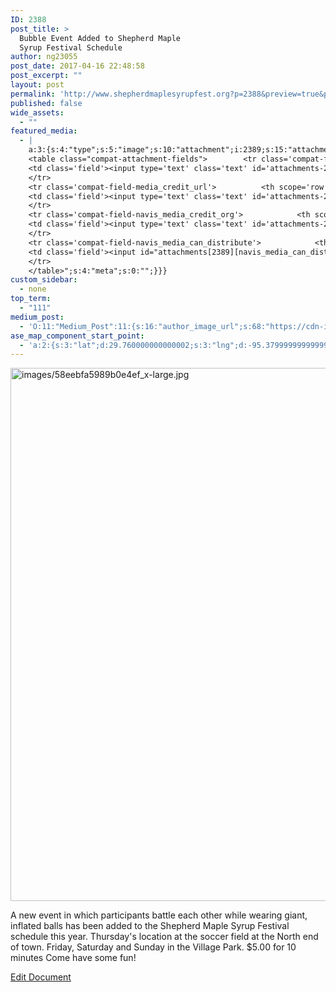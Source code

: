 ```yaml
---
ID: 2388
post_title: >
  Bubble Event Added to Shepherd Maple
  Syrup Festival Schedule
author: ng23055
post_date: 2017-04-16 22:48:58
post_excerpt: ""
layout: post
permalink: 'http://www.shepherdmaplesyrupfest.org?p=2388&preview=true&preview_id=2388'
published: false
wide_assets:
  - ""
featured_media:
  - |
    a:3:{s:4:"type";s:5:"image";s:10:"attachment";i:2389;s:15:"attachment_data";a:33:{s:2:"id";i:2389;s:5:"title";s:31:"images58eebfa5989b0e4ef_x-large";s:8:"filename";s:37:"images2F58eebfa5989b0e4ef_x-large.jpg";s:3:"url";s:102:"http://www.shepherdmaplesyrupfest.org/wp-content/uploads/2017/04/images2F58eebfa5989b0e4ef_x-large.jpg";s:4:"link";s:57:"http://www.shepherdmaplesyrupfest.org/?attachment_id=2389";s:3:"alt";s:0:"";s:6:"author";s:1:"1";s:11:"description";s:0:"";s:7:"caption";s:0:"";s:4:"name";s:31:"images58eebfa5989b0e4ef_x-large";s:6:"status";s:7:"inherit";s:10:"uploadedTo";i:2388;s:4:"date";i:1492134660000;s:8:"modified";i:1492134662000;s:9:"menuOrder";i:0;s:4:"mime";s:10:"image/jpeg";s:4:"type";s:5:"image";s:7:"subtype";s:4:"jpeg";s:4:"icon";s:74:"http://www.shepherdmaplesyrupfest.org/wp-includes/images/media/default.png";s:13:"dateFormatted";s:14:"April 14, 2017";s:6:"nonces";a:3:{s:6:"update";s:10:"065932c661";s:6:"delete";s:10:"aea52b79bb";s:4:"edit";s:10:"ebf7643143";}s:8:"editLink";s:77:"http://www.shepherdmaplesyrupfest.org/wp-admin/post.php?post=2389&action=edit";s:4:"meta";b:0;s:10:"authorName";s:7:"ng23055";s:14:"uploadedToLink";s:77:"http://www.shepherdmaplesyrupfest.org/wp-admin/post.php?post=2388&action=edit";s:15:"uploadedToTitle";s:60:"Bubble Event Added to Shepherd Maple Syrup Festival Schedule";s:15:"filesizeInBytes";i:45651;s:21:"filesizeHumanReadable";s:5:"45 KB";s:6:"height";i:640;s:5:"width";i:724;s:11:"orientation";s:9:"landscape";s:5:"sizes";a:3:{s:9:"thumbnail";a:4:{s:6:"height";i:140;s:5:"width";i:140;s:3:"url";s:110:"http://www.shepherdmaplesyrupfest.org/wp-content/uploads/2017/04/images2F58eebfa5989b0e4ef_x-large-140x140.jpg";s:11:"orientation";s:9:"landscape";}s:6:"medium";a:4:{s:6:"height";i:297;s:5:"width";i:336;s:3:"url";s:110:"http://www.shepherdmaplesyrupfest.org/wp-content/uploads/2017/04/images2F58eebfa5989b0e4ef_x-large-336x297.jpg";s:11:"orientation";s:9:"landscape";}s:4:"full";a:4:{s:3:"url";s:102:"http://www.shepherdmaplesyrupfest.org/wp-content/uploads/2017/04/images2F58eebfa5989b0e4ef_x-large.jpg";s:6:"height";i:640;s:5:"width";i:724;s:11:"orientation";s:9:"landscape";}}s:6:"compat";a:2:{s:4:"item";s:1723:"<input type="hidden" name="attachments[2389][menu_order]" value="0" /><p class="media-types media-types-required-info">Required fields are marked <span class="required">*</span></p>
    <table class="compat-attachment-fields">		<tr class='compat-field-media_credit'>			<th scope='row' class='label'><label for='attachments-2389-media_credit'><span class='alignleft'>Credit</span><br class='clear' /></label></th>
    <td class='field'><input type='text' class='text' id='attachments-2389-media_credit' name='attachments[2389][media_credit]' value=''  /></td>
    </tr>
    <tr class='compat-field-media_credit_url'>			<th scope='row' class='label'><label for='attachments-2389-media_credit_url'><span class='alignleft'>Credit URL</span><br class='clear' /></label></th>
    <td class='field'><input type='text' class='text' id='attachments-2389-media_credit_url' name='attachments[2389][media_credit_url]' value=''  /></td>
    </tr>
    <tr class='compat-field-navis_media_credit_org'>			<th scope='row' class='label'><label for='attachments-2389-navis_media_credit_org'><span class='alignleft'>Organization</span><br class='clear' /></label></th>
    <td class='field'><input type='text' class='text' id='attachments-2389-navis_media_credit_org' name='attachments[2389][navis_media_credit_org]' value=''  /></td>
    </tr>
    <tr class='compat-field-navis_media_can_distribute'>			<th scope='row' class='label'><label for='attachments-2389-navis_media_can_distribute'><span class='alignleft'>Can<br />distribute?</span><br class='clear' /></label></th>
    <td class='field'><input id="attachments[2389][navis_media_can_distribute]" name="attachments[2389][navis_media_can_distribute]" type="checkbox" value="1"  /></td>
    </tr>
    </table>";s:4:"meta";s:0:"";}}}
custom_sidebar:
  - none
top_term:
  - "111"
medium_post:
  - 'O:11:"Medium_Post":11:{s:16:"author_image_url";s:68:"https://cdn-images-1.medium.com/fit/c/200/200/0*QRq0o9m-h4b723Zq.jpg";s:10:"author_url";s:28:"https://medium.com/@smsfmich";s:11:"byline_name";N;s:12:"byline_email";N;s:10:"cross_link";s:3:"yes";s:2:"id";s:12:"aac8ef22ce7c";s:21:"follower_notification";s:3:"yes";s:7:"license";s:19:"all-rights-reserved";s:14:"publication_id";s:12:"881fb60cdbf3";s:6:"status";s:5:"draft";s:3:"url";s:41:"https://medium.com/@smsfmich/aac8ef22ce7c";}'
ase_map_component_start_point:
  - 'a:2:{s:3:"lat";d:29.760000000000002;s:3:"lng";d:-95.379999999999995;}'
---
```

<p><img src="http://www.shepherdmaplesyrupfest.org/wp-content/uploads/2017/04/images2F58eebfa5989b0e4ef_x-large.jpg" width="965" height="853" alt="images/58eebfa5989b0e4ef_x-large.jpg" title="null"></p>
<p>A new event in which participants battle each other while wearing giant, inflated balls has been added to the Shepherd Maple Syrup Festival schedule this year. Thursday's location at the soccer field at the North end of town. Friday, Saturday and Sunday in the Village Park. $5.00 for 10 minutes Come have some fun!</p>
<p><a href="https://docs.google.com/document/d/1x5k_BIJywcn5JV_TnsNXw02BnTQfWBsBaFhmI3nAOKs/edit?usp=sharing">Edit Document</a></p>